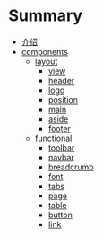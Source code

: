 # Summary

- [介绍](README.md)
- [components]()
  - [layout]()
    - [view](./view.md)
    - [header](./header.md)
    - [logo](./logo.md)
    - [position](./position.md)
    - [main](./main.md)
    - [aside](./aside.md)
    - [footer](./footer.md)
  - [functional]()
    - [toolbar](./toolbar.md)
    - [navbar](./navbar.md)
    - [breadcrumb](./breadcrumb.md)
    - [font](./font.md)
    - [tabs](./tabs.md)
    - [page](./page.md)
    - [table](./table.md)
    - [button](./button.md)
    - [link](./link.md)